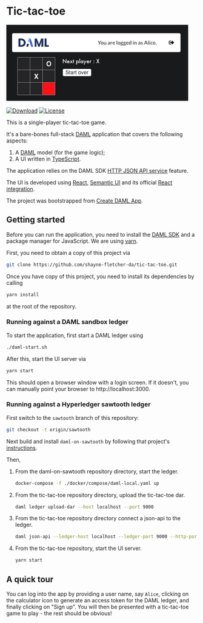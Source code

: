 # Tic-tac-toe

![DAML logo](tic-tac-toe.png)

[![Download](https://img.shields.io/github/release/digital-asset/daml.svg?label=Download)](https://docs.daml.com/getting-started/installation.html)
[![License](https://img.shields.io/badge/License-Apache%202.0-blue.svg)](https://github.com/digital-asset/daml/blob/master/LICENSE)

This is a single-player tic-tac-toe game.

It's a bare-bones full-stack [DAML](https://daml.com/) application
that covers the following aspects:

1. A [DAML](https://docs.daml.com/index.html) model (for the game logic);
2. A UI written in [TypeScript](https://www.typescriptlang.org/).

The application relies on the DAML SDK [HTTP JSON API
service](https://docs.daml.com/json-api/index.html) feature.

The UI is developed using [React](https://reactjs.org/),
[Semantic UI](https://react.semantic-ui.com/) and its
official [React integration](https://react.semantic-ui.com/).

The project was bootstrapped from [Create DAML
App](https://github.com/hurryabit/create-daml-app).

## Getting started

Before you can run the application, you need to install the [DAML
SDK](https://docs.daml.com/getting-started/installation.html) and a
package manager for JavaScript. We are using
[yarn](https://yarnpkg.com/en/docs/install).

First, you need to obtain a copy of this project via
```bash
git clone https://github.com/shayne-fletcher-da/tic-tac-toe.git
```

Once you have copy of this project, you need to install its dependencies
by calling
```bash
yarn install
```
at the root of the repository.

### Running against a DAML sandbox ledger

To start the application, first start a DAML ledger using
```bash
./daml-start.sh
```
After this, start the UI server via
```bash
yarn start
```
This should open a browser window with a login screen. If it doesn't, you
can manually point your browser to http://localhost:3000.

### Running against a Hyperledger sawtooth ledger

First switch to the `sawtooth` branch of this repository:
```bash
git checkout -t origin/sawtooth
```

Next build and install `daml-on-sawtooth` by following that project's
[instructions](https://github.com/blockchaintp/daml-on-sawtooth).

Then,

1. From the daml-on-sawtooth repository directory, start the ledger.
   ```bash
   docker-compose -f ./docker/compose/daml-local.yaml up
   ```
2. From the tic-tac-toe repository directory, upload the tic-tac-toe dar.
   ```bash
   daml ledger upload-dar --host localhost --port 9000
   ```
3. From the tic-tac-toe repository directory connect a json-api to the ledger.
   ```bash
   daml json-api --ledger-host localhost --ledger-port 9000 --http-port 7575 --max-inbound-message-size 4194304 --package-reload-interval 5s --application-id HTTP-JSON-API-Gateway`
   ```
4. From the tic-tac-toe repository, start the UI server.
   ```bash
   yarn start
   ```

## A quick tour

You can log into the app by providing a user name, say `Alice`,
clicking on the calculator icon to generate an access token for the
DAML ledger, and finally clicking on "Sign up". You will then be
presented with a tic-tac-toe game to play - the rest should be
obvious!
